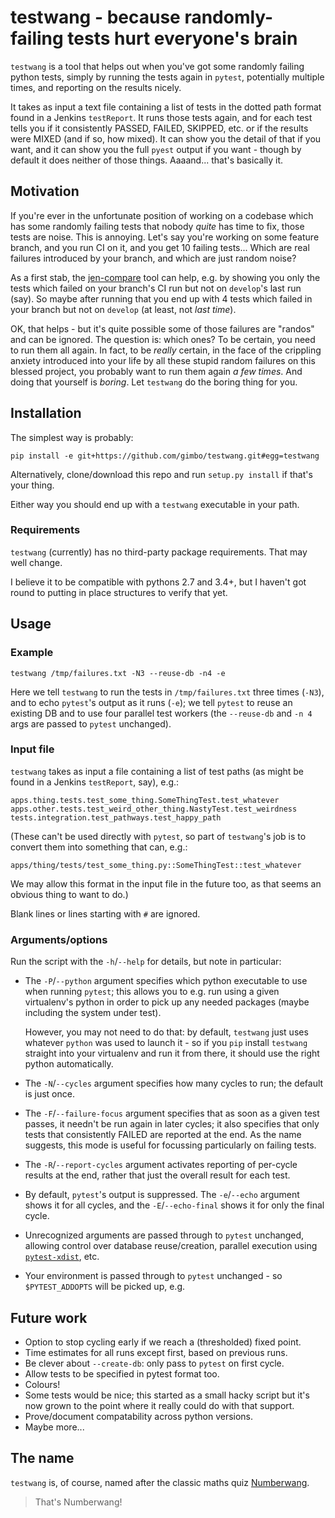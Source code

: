 # testwang - because randomly-failing tests hurt everyone's brain

`testwang` is a tool that helps out when you've got some randomly
failing python tests, simply by running the tests again in `pytest`,
potentially multiple times, and reporting on the results nicely.

It takes as input a text file containing a list of tests in the dotted
path format found in a Jenkins `testReport`.  It runs those tests
again, and for each test tells you if it consistently PASSED, FAILED,
SKIPPED, etc. or if the results were MIXED (and if so, how mixed).  It
can show you the detail of that if you want, and it can show you the
full `pyest` output if you want - though by default it does neither of
those things.  Aaaand... that's basically it.

## Motivation

If you're ever in the unfortunate position of working on a codebase
which has some randomly failing tests that nobody _quite_ has time to
fix, those tests are noise.  This is annoying.  Let's say you're
working on some feature branch, and you run CI on it, and you get 10
failing tests...  Which are real failures introduced by your branch,
and which are just random noise?

As a first stab, the
[jen-compare](https://github.com/gimbo/gentle-jenkins-tools) tool can
help, e.g. by showing you only the tests which failed on your branch's
CI run but not on `develop`'s last run (say).  So maybe after running
that you end up with 4 tests which failed in your branch but not on
`develop` (at least, not _last time_).

OK, that helps - but it's quite possible some of those failures are
"randos" and can be ignored. The question is: which ones?  To be
certain, you need to run them all again.  In fact, to be _really_
certain, in the face of the crippling anxiety introduced into your
life by all these stupid random failures on this blessed project, you
probably want to run them again _a few times_.  And doing that
yourself is _boring_.  Let `testwang` do the boring thing for you.

## Installation

The simplest way is probably:

    pip install -e git+https://github.com/gimbo/testwang.git#egg=testwang

Alternatively, clone/download this repo and run `setup.py install` if
that's your thing.

Either way you should end up with a `testwang` executable in your
path.

### Requirements

`testwang` (currently) has no third-party package requirements.  That
may well change.

I believe it to be compatible with pythons 2.7 and 3.4+, but I haven't
got round to putting in place structures to verify that yet.

## Usage

### Example

    testwang /tmp/failures.txt -N3 --reuse-db -n4 -e

Here we tell `testwang` to run the tests in `/tmp/failures.txt` three
times (`-N3`), and to echo `pytest`'s output as it runs (`-e`); we
tell `pytest` to reuse an existing DB and to use four parallel test
workers (the `--reuse-db` and `-n 4` args are passed to `pytest`
unchanged).

### Input file

`testwang` takes as input a file containing a list of test paths (as
might be found in a Jenkins `testReport`, say), e.g.:

    apps.thing.tests.test_some_thing.SomeThingTest.test_whatever
    apps.other.tests.test_weird_other_thing.NastyTest.test_weirdness
    tests.integration.test_pathways.test_happy_path

(These can't be used directly with `pytest`, so part of `testwang`'s
job is to convert them into something that can, e.g.:

    apps/thing/tests/test_some_thing.py::SomeThingTest::test_whatever

We may allow this format in the input file in the future too, as that
seems an obvious thing to want to do.)

Blank lines or lines starting with `#` are ignored.

### Arguments/options

Run the script with the `-h`/`--help` for details, but note in
particular:

* The `-P`/`--python` argument specifies which python executable to
  use when running `pytest`; this allows you to e.g. run using a given
  virtualenv's python in order to pick up any needed packages (maybe
  including the system under test).

  However, you may not need to do that: by default, `testwang` just
  uses whatever `python` was used to launch it - so if you `pip`
  install `testwang` straight into your virtualenv and run it from
  there, it should use the right python automatically.

* The `-N`/`--cycles` argument specifies how many cycles to run; the
  default is just once.

* The `-F`/`--failure-focus` argument specifies that as soon as a
  given test passes, it needn't be run again in later cycles; it also
  specifies that only tests that consistently FAILED are reported at
  the end.  As the name suggests, this mode is useful for focussing
  particularly on failing tests.

* The `-R`/`--report-cycles` argument activates reporting of per-cycle
  results at the end, rather that just the overall result for each
  test.

* By default, `pytest`'s output is suppressed. The `-e`/`--echo`
  argument shows it for all cycles, and the `-E`/`--echo-final` shows
  it for only the final cycle.

* Unrecognized arguments are passed through to `pytest` unchanged,
  allowing control over database reuse/creation, parallel execution
  using [`pytest-xdist`](https://github.com/pytest-dev/pytest-xdist),
  etc.

* Your environment is passed through to `pytest` unchanged - so
  `$PYTEST_ADDOPTS` will be picked up, e.g.

## Future work

* Option to stop cycling early if we reach a (thresholded) fixed point.
* Time estimates for all runs except first, based on previous runs.
* Be clever about `--create-db`: only pass to `pytest` on first cycle.
* Allow tests to be specified in pytest format too.
* Colours!
* Some tests would be nice; this started as a small hacky script but
  it's now grown to the point where it really could do with that
  support.
* Prove/document compatability across python versions.
* Maybe more...

## The name

`testwang` is, of course, named after the classic maths quiz
[Numberwang](https://www.google.com/search?q=numberwang).

> That's Numberwang!
